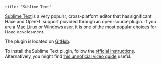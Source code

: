 ```
title: "Sublime Text"
```

[Sublime Text](www.sublimetext.com/) is a very popular, cross-platform editor that has significant Haxe and OpenFL support provided through an open-source plugin.
If you are a Mac,Linux or Windows user, it is one of the most popular choices for Haxe development.

The plugin is located on [GitHub](https://github.com/clemos/haxe-sublime-bundle).

To install the Sublime Text plugin, follow the [official instructions](https://github.com/clemos/haxe-sublime-bundle/blob/master/README.markdown). 
Alternatively, you might find [this unnoficial video guide](http://www.youtube.com/watch?v=ePO1Rjv7HNs) useful.
